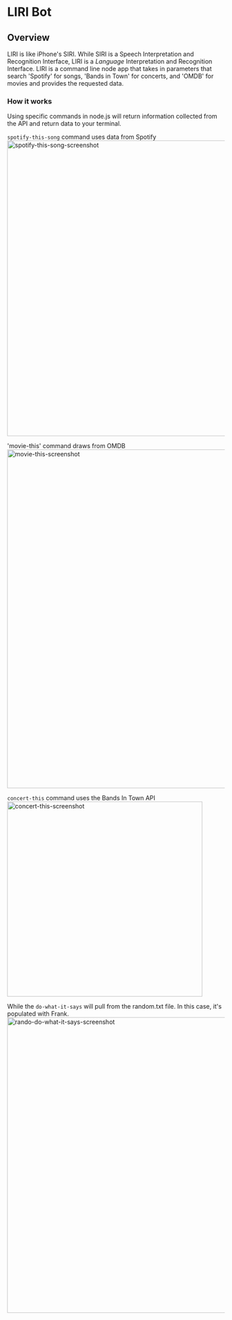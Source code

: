 # LIRI Bot

## Overview

LIRI is like iPhone's SIRI. While SIRI is a Speech Interpretation and Recognition Interface, LIRI is a _Language_ Interpretation and Recognition Interface. LIRI is a command line node app that takes in parameters that search 'Spotify' for songs, 'Bands in Town' for concerts, and 'OMDB' for movies and provides the requested data.

### How it works

Using specific commands in node.js will return information collected from the API and return data to your terminal.

`spotify-this-song` command uses data from Spotify
<img width="685" alt="spotify-this-song-screenshot" src="https://user-images.githubusercontent.com/43506553/56073170-beb9e280-5d54-11e9-804c-8d82ba7138db.png">

'movie-this' command draws from OMDB
<img width="785" alt="movie-this-screenshot" src="https://user-images.githubusercontent.com/43506553/56073174-c8434a80-5d54-11e9-93b9-0032cfc8f9c6.png">

`concert-this` command uses the Bands In Town API
<img width="452" alt="concert-this-screenshot" src="https://user-images.githubusercontent.com/43506553/56073171-c4afc380-5d54-11e9-96ae-88bad085a577.png">

While the `do-what-it-says` will pull from the random.txt file. In this case, it's populated with Frank.
<img width="685" alt="rando-do-what-it-says-screenshot" src="https://user-images.githubusercontent.com/43506553/56073317-96cb7e80-5d56-11e9-8921-31b1812d6970.png">

